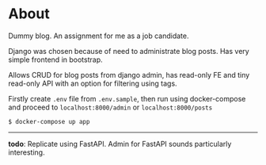 # About

Dummy blog. An assignment for me as a job candidate.

Django was chosen because of need to administrate blog posts. Has very simple frontend in bootstrap.

Allows CRUD for blog posts from django admin, has read-only FE and tiny read-only API with an option for filtering using tags.

Firstly create `.env` file from `.env.sample`, then run using docker-compose and proceed to `localhost:8000/admin` or `localhost:8000/posts`

```shell
$ docker-compose up app
```

---

**todo**: Replicate using FastAPI. Admin for FastAPI sounds particularly interesting.
